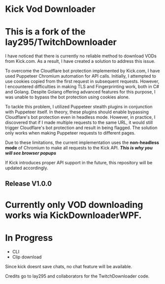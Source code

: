 # Kick Vod Downloader

# This is a fork of the lay295/TwitchDownloader

I have noticed that there is currently no reliable method to download VODs from Kick.com. As a result, I have created a solution to address this issue.

To overcome the Cloudflare bot protection implemented by Kick.com, I have used Puppeteer Chromium automation for API calls. Initially, I attempted to use cookies copied from the first request in subsequent requests. However, I encountered difficulties in making TLS and Fingerprinting work, both in C# and Golang. Despite Golang offering advanced features for this purpose, I was unable to bypass the bot protection using cookies alone.

To tackle this problem, I utilized Puppeteer stealth plugins in conjunction with Puppeteer itself. In theory, these plugins should enable bypassing Cloudflare's bot protection even in headless mode. However, in practice, I discovered that if I made multiple requests to the same URL, it would still trigger Cloudflare's bot protection and result in being flagged. The solution only works when making Puppeteer requests to different pages.

Due to these limitations, the current implementation uses the **non-headless mode** of Chromium to make all requests to the Kick API.
***This is why you will see browser popups***

If Kick introduces proper API support in the future, this repository will be updated accordingly.

## Release V1.0.0
# Currently only VOD downloading works wia KickDownloaderWPF.
# In Progress
- CLI
- Clip download

Since kick doesnt save chats, no chat feature will be available.


Credits go to lay295 and collaborators for the TwitchDownloader code.
